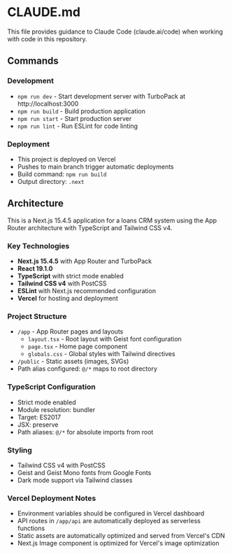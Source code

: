 # CLAUDE.md

This file provides guidance to Claude Code (claude.ai/code) when working with code in this repository.

## Commands

### Development
- `npm run dev` - Start development server with TurboPack at http://localhost:3000
- `npm run build` - Build production application
- `npm run start` - Start production server
- `npm run lint` - Run ESLint for code linting

### Deployment
- This project is deployed on Vercel
- Pushes to main branch trigger automatic deployments
- Build command: `npm run build`
- Output directory: `.next`

## Architecture

This is a Next.js 15.4.5 application for a loans CRM system using the App Router architecture with TypeScript and Tailwind CSS v4.

### Key Technologies
- **Next.js 15.4.5** with App Router and TurboPack
- **React 19.1.0** 
- **TypeScript** with strict mode enabled
- **Tailwind CSS v4** with PostCSS
- **ESLint** with Next.js recommended configuration
- **Vercel** for hosting and deployment

### Project Structure
- `/app` - App Router pages and layouts
  - `layout.tsx` - Root layout with Geist font configuration
  - `page.tsx` - Home page component
  - `globals.css` - Global styles with Tailwind directives
- `/public` - Static assets (images, SVGs)
- Path alias configured: `@/*` maps to root directory

### TypeScript Configuration
- Strict mode enabled
- Module resolution: bundler
- Target: ES2017
- JSX: preserve
- Path aliases: `@/*` for absolute imports from root

### Styling
- Tailwind CSS v4 with PostCSS
- Geist and Geist Mono fonts from Google Fonts
- Dark mode support via Tailwind classes

### Vercel Deployment Notes
- Environment variables should be configured in Vercel dashboard
- API routes in `/app/api` are automatically deployed as serverless functions
- Static assets are automatically optimized and served from Vercel's CDN
- Next.js Image component is optimized for Vercel's image optimization